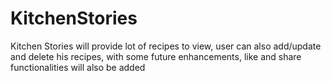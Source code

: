# KitchenStories
Kitchen Stories will provide lot of recipes to view, user can also add/update and delete his recipes, with some future enhancements, like and share functionalities will also be added
